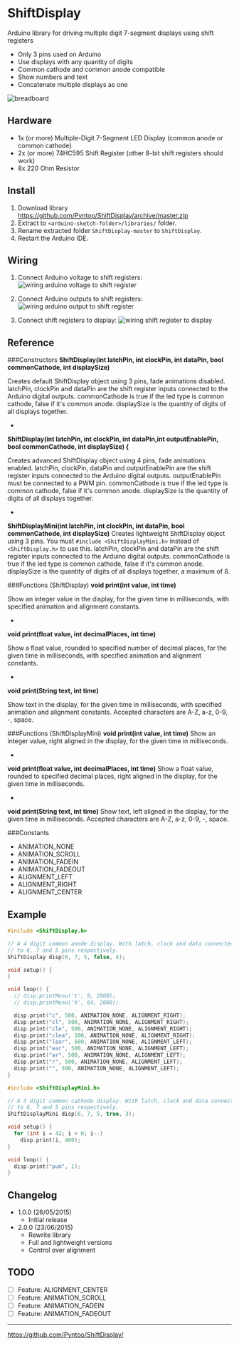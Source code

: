 # ShiftDisplay
Arduino library for driving multiple digit 7-segment displays using shift registers

- Only 3 pins used on Arduino
- Use displays with any quantity of digits
- Common cathode and common anode compatible
- Show numbers and text
- Concatenate multiple displays as one

![breadboard](https://raw.githubusercontent.com/Pyntoo/ShiftDisplay/master/extra/photo.jpg)

## Hardware
- 1x (or more) Multiple-Digit 7-Segment LED Display (common anode or common cathode)
- 2x (or more) 74HC595 Shift Register (other 8-bit shift registers should work)
- 8x 220 Ohm Resistor

## Install
1. Download library https://github.com/Pyntoo/ShiftDisplay/archive/master.zip
2. Extract to `<arduino-sketch-folder>/libraries/` folder.
3. Rename extracted folder `ShiftDisplay-master` to `ShiftDisplay`.
4. Restart the Arduino IDE.

## Wiring
1. Connect Arduino voltage to shift registers:
![wiring arduino voltage to shift register](https://raw.githubusercontent.com/Pyntoo/ShiftDisplay/master/extra/arduino1_to_shift.png)

2. Connect Arduino outputs to shift registers:
![wiring arduino output to shift register](https://raw.githubusercontent.com/Pyntoo/ShiftDisplay/master/extra/arduino2_to_shift.png)

3. Connect shift registers to display:
![wiring shift register to display](https://raw.githubusercontent.com/Pyntoo/ShiftDisplay/master/extra/shift_to_display.png)

## Reference
###Constructors
**ShiftDisplay(int latchPin, int clockPin, int dataPin, bool commonCathode, int displaySize)**

Creates default ShiftDisplay object using 3 pins, fade animations disabled.
latchPin, clockPin and dataPin are the shift register inputs connected to
the Arduino digital outputs.
commonCathode is true if the led type is common cathode, false if it's common anode.
displaySize is the quantity of digits of all displays together.

-
**ShiftDisplay(int latchPin, int clockPin, int dataPin,int outputEnablePin, bool commonCathode, int displaySize) {**

Creates advanced ShiftDisplay object using 4 pins, fade animations enabled.
latchPin, clockPin, dataPin and outputEnablePin are the shift register inputs
connected to the Arduino digital outputs. outputEnablePin must be connected to a
PWM pin.
commonCathode is true if the led type is common cathode, false if it's common anode.
displaySize is the quantity of digits of all displays together.

-
**ShiftDisplayMini(int latchPin, int clockPin, int dataPin, bool commonCathode, int displaySize)**
Creates lightweight ShiftDisplay object using 3 pins.
You must `#include <ShiftDisplayMini.h>` instead of `<ShiftDisplay.h>` to use this.
latchPin, clockPin and dataPin are the shift register inputs connected to
the Arduino digital outputs.
commonCathode is true if the led type is common cathode, false if it's common anode.
displaySize is the quantity of digits of all displays together, a maximum of 8.

###Functions (ShiftDisplay)
**void print(int value, int time)**

Show an integer value in the display, for the given time in milliseconds,
with specified animation and alignment constants.

-
**void print(float value, int decimalPlaces, int time)**

Show a float value, rounded to specified number of decimal places, for the
given time in milliseconds, with specified animation and alignment constants.

-
**void print(String text, int time)**

Show text in the display, for the given time in milliseconds,
with specified animation and alignment constants.
Accepted characters are A-Z, a-z, 0-9, -, space.

###Functions (ShiftDisplayMini)
**void print(int value, int time)**
Show an integer value, right aligned in the display,
for the given time in milliseconds.

-
**void print(float value, int decimalPlaces, int time)**
Show a float value, rounded to specified decimal places,
right aligned in the display, for the given time in milliseconds.

-
**void print(String text, int time)**
Show text, left aligned in the display, for the given time in milliseconds.
Accepted characters are A-Z, a-z, 0-9, -, space.

###Constants
- ANIMATION_NONE
- ANIMATION_SCROLL
- ANIMATION_FADEIN
- ANIMATION_FADEOUT
- ALIGNMENT_LEFT
- ALIGNMENT_RIGHT
- ALIGNMENT_CENTER


## Example
```c
#include <ShiftDisplay.h>

// A 4 digit common anode display. With latch, clock and data connected
// to 6, 7 and 5 pins respectively.
ShiftDisplay disp(6, 7, 5, false, 4);

void setup() {
}

void loop() {
  // disp.printMenu('t', 9, 2000);
  // disp.printMenu('h', 64, 2000);

  disp.print("c", 500, ANIMATION_NONE, ALIGNMENT_RIGHT);
  disp.print("cl", 500, ANIMATION_NONE, ALIGNMENT_RIGHT);
  disp.print("cle", 500, ANIMATION_NONE, ALIGNMENT_RIGHT);
  disp.print("clea", 500, ANIMATION_NONE, ALIGNMENT_RIGHT);
  disp.print("lear", 500, ANIMATION_NONE, ALIGNMENT_LEFT);
  disp.print("ear", 500, ANIMATION_NONE, ALIGNMENT_LEFT);
  disp.print("ar", 500, ANIMATION_NONE, ALIGNMENT_LEFT);
  disp.print("r", 500, ANIMATION_NONE, ALIGNMENT_LEFT);
  disp.print("", 500, ANIMATION_NONE, ALIGNMENT_LEFT);
}
```

```c
#include <ShiftDisplayMini.h>

// A 3 digit common cathode display. With latch, clock and data connected
// to 6, 7 and 5 pins respectively.
ShiftDisplayMini disp(6, 7, 5, true, 3);

void setup() {
  for (int i = 42; i > 0; i--)
    disp.print(i, 400);
}

void loop() {
  disp.print("pum", 1);
}
```

## Changelog
- 1.0.0 (26/05/2015)
  - Initial release
- 2.0.0 (23/06/2015)
  - Rewrite library
  - Full and lightweight versions
  - Control over alignment

## TODO
- [ ] Feature: ALIGNMENT_CENTER
- [ ] Feature: ANIMATION_SCROLL
- [ ] Feature: ANIMATION_FADEIN
- [ ] Feature: ANIMATION_FADEOUT

---

https://github.com/Pyntoo/ShiftDisplay/
